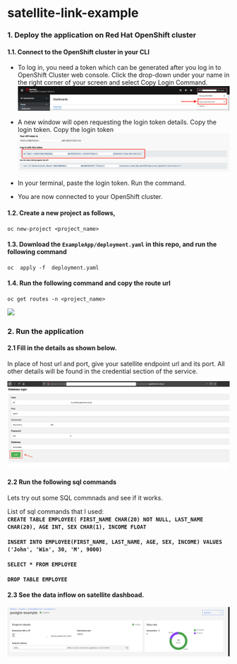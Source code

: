 # satellite-link-example

### 1. Deploy the application on Red Hat OpenShift cluster

#### 1.1. Connect to the OpenShift cluster in your CLI

- To log in, you need a token which can be generated after you log in to OpenShift Cluster web console. Click the drop-down under your name in the right corner of your screen and select Copy Login Command.
![](images/redhat1.png)

- A new window will open requesting the login token details. Copy the login token. Copy the login token
![](images/redhat2.png)

- In your terminal, paste the login token. Run the command.

- You are now connected to your OpenShift cluster.

#### 1.2. Create a new project as follows,

    oc new-project <project_name>

#### 1.3. Download the `ExampleApp/deployment.yaml` in this repo, and run the following command

    oc  apply -f  deployment.yaml

#### 1.4. Run the following command and copy the route url 

    oc get routes -n <project_name>
    
![](images/oc1.png)

### 2. Run the application

#### 2.1 Fill in the details as shown below.

In place of host url and port, give your satellite endpoint url and its port. All other details will be found in the credential section of the service.

![](images/database1.png)

#### 2.2 Run the following sql commands 

Lets try out some SQL commnads and see if it works.

List of sql commands that I used:<br>
**`CREATE TABLE EMPLOYEE(
   FIRST_NAME CHAR(20) NOT NULL,
   LAST_NAME CHAR(20),
   AGE INT,
   SEX CHAR(1),
   INCOME FLOAT`
   <br><br>
`INSERT INTO EMPLOYEE(FIRST_NAME, LAST_NAME, AGE, SEX,
   INCOME) VALUES ('John', 'Win', 30, 'M', 9000)`
   <br><br>
`SELECT * FROM EMPLOYEE`
<br><br>
`DROP TABLE EMPLOYEE`**

#### 2.3 See the data inflow on satellite dashboad.

![](images/satellite.png)

